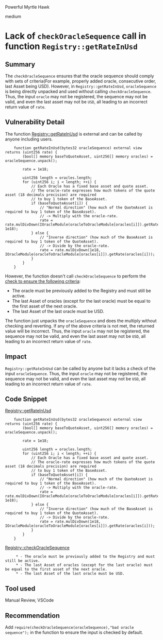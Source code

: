 Powerful Myrtle Hawk

medium

# Lack of `checkOracleSequence` call in function `Registry::getRateInUsd`

## Summary
The `checkOracleSequence` ensures that the oracle sequence should comply with sets of criteria(For example, properly added oracle, consecutive order, last Asset being USD). However, in `Registry::getRateInUsd`, `oracleSequence` is being directly unpacked and used without calling `checkOracleSequence`. Thus, the input `oracle` may not be registered, the sequence may not be valid, and even the last asset may not be `USD`, all leading to an incorrect return value of `rate`.

## Vulnerability Detail
The function [Registry::getRateInUsd](https://github.com/sherlock-audit/2023-12-arcadia/blob/main/accounts-v2/src/Registry.sol#L580-L600) is external and can be called by anyone including users.

```solidity
    function getRateInUsd(bytes32 oracleSequence) external view returns (uint256 rate) {
        (bool[] memory baseToQuoteAsset, uint256[] memory oracles) = oracleSequence.unpack();

        rate = 1e18;

        uint256 length = oracles.length;
        for (uint256 i; i < length; ++i) {
            // Each Oracle has a fixed base asset and quote asset.
            // The oracle-rate expresses how much tokens of the quote asset (18 decimals precision) are required
            // to buy 1 token of the BaseAsset.
            if (baseToQuoteAsset[i]) {
                // "Normal direction" (how much of the QuoteAsset is required to buy 1 token of the BaseAsset).
                // -> Multiply with the oracle-rate.
                rate = rate.mulDivDown(IOracleModule(oracleToOracleModule[oracles[i]]).getRate(oracles[i]), 1e18);
            } else {
                // "Inverse direction" (how much of the BaseAsset is required to buy 1 token of the QuoteAsset).
                // -> Divide by the oracle-rate.
                rate = rate.mulDivDown(1e18, IOracleModule(oracleToOracleModule[oracles[i]]).getRate(oracles[i]));
            }
        }
    }
```
However, the function doesn't call `checkOracleSequence` to perform the [check to ensure the following criteria](https://github.com/sherlock-audit/2023-12-arcadia/blob/main/accounts-v2/src/Registry.sol#L280-L284):
- The oracle must be previously added to the Registry and must still be active.
- The last Asset of oracles (except for the last oracle) must be equal to the first asset of the next oracle.
- The last Asset of the last oracle must be USD.
 
The function just unpacks the `oracleSequence` and does the multiply without checking and reverting. If any of the above criteria is not met, the returned value will be incorrect. Thus, the input `oracle` may not be registered, the sequence may not be valid, and even the last asset may not be `USD`, all leading to an incorrect return value of `rate`.

## Impact
`Registry::getRateInUsd` can be called by anyone but it lacks a check of the input `oracleSequence`. Thus, the input `oracle` may not be registered, the sequence may not be valid, and even the last asset may not be `USD`, all leading to an incorrect return value of `rate`.

## Code Snippet
[Registry::getRateInUsd](https://github.com/sherlock-audit/2023-12-arcadia/blob/main/accounts-v2/src/Registry.sol#L580-L600)

```solidity
    function getRateInUsd(bytes32 oracleSequence) external view returns (uint256 rate) {
        (bool[] memory baseToQuoteAsset, uint256[] memory oracles) = oracleSequence.unpack();

        rate = 1e18;

        uint256 length = oracles.length;
        for (uint256 i; i < length; ++i) {
            // Each Oracle has a fixed base asset and quote asset.
            // The oracle-rate expresses how much tokens of the quote asset (18 decimals precision) are required
            // to buy 1 token of the BaseAsset.
            if (baseToQuoteAsset[i]) {
                // "Normal direction" (how much of the QuoteAsset is required to buy 1 token of the BaseAsset).
                // -> Multiply with the oracle-rate.
                rate = rate.mulDivDown(IOracleModule(oracleToOracleModule[oracles[i]]).getRate(oracles[i]), 1e18);
            } else {
                // "Inverse direction" (how much of the BaseAsset is required to buy 1 token of the QuoteAsset).
                // -> Divide by the oracle-rate.
                rate = rate.mulDivDown(1e18, IOracleModule(oracleToOracleModule[oracles[i]]).getRate(oracles[i]));
            }
        }
    }
```

[Registry::checkOracleSequence](https://github.com/sherlock-audit/2023-12-arcadia/blob/main/accounts-v2/src/Registry.sol#L280-L284)

```solidity
     * - The oracle must be previously added to the Registry and must still be active.
     * - The last Asset of oracles (except for the last oracle) must be equal to the first asset of the next oracle.
     * - The last Asset of the last oracle must be USD.
```

## Tool used

Manual Review, VSCode

## Recommendation
Add `require(checkOracleSequence(oracleSequence),"bad oracle sequence");` in the function to ensure the input is checked by default.
